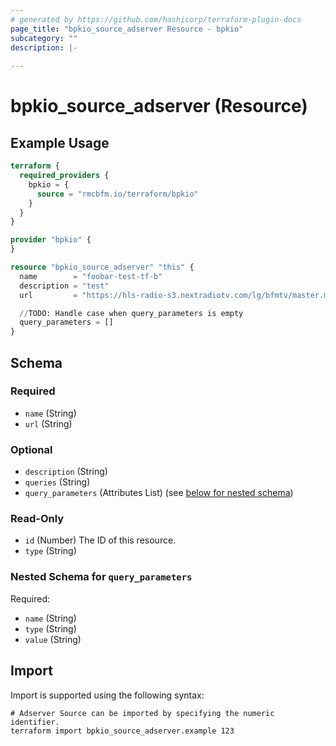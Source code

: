 ```yaml
---
# generated by https://github.com/hashicorp/terraform-plugin-docs
page_title: "bpkio_source_adserver Resource - bpkio"
subcategory: ""
description: |-
  
---
```


# bpkio_source_adserver (Resource)



## Example Usage

```terraform
terraform {
  required_providers {
    bpkio = {
      source = "rmcbfm.io/terraform/bpkio"
    }
  }
}

provider "bpkio" {
}

resource "bpkio_source_adserver" "this" {
  name        = "foobar-test-tf-b"
  description = "test"
  url         = "https://hls-radio-s3.nextradiotv.com/lg/bfmtv/master.m3u8"

  //TODO: Handle case when query_parameters is empty
  query_parameters = []
}
```

<!-- schema generated by tfplugindocs -->
## Schema

### Required

- `name` (String)
- `url` (String)

### Optional

- `description` (String)
- `queries` (String)
- `query_parameters` (Attributes List) (see [below for nested schema](#nestedatt--query_parameters))

### Read-Only

- `id` (Number) The ID of this resource.
- `type` (String)

<a id="nestedatt--query_parameters"></a>
### Nested Schema for `query_parameters`

Required:

- `name` (String)
- `type` (String)
- `value` (String)

## Import

Import is supported using the following syntax:

```shell
# Adserver Source can be imported by specifying the numeric identifier.
terraform import bpkio_source_adserver.example 123
```
